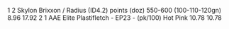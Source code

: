 1	2	Skylon Brixxon / Radius (ID4.2) points (doz) 550-600 (100-110-120gn)	8.96	17.92
2	1	AAE Elite Plastifletch - EP23 - (pk/100) Hot Pink	10.78	10.78